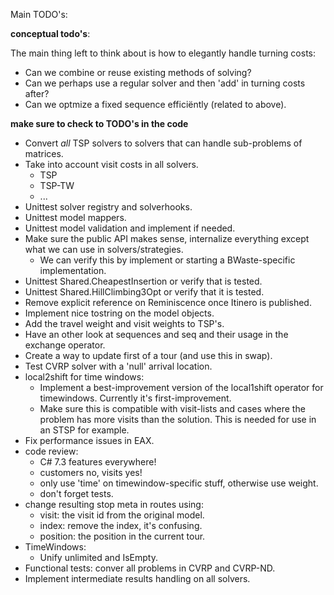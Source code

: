 Main TODO's:

**conceptual todo's**:

The main thing left to think about is how to elegantly handle turning costs:

- Can we combine or reuse existing methods of solving?
- Can we perhaps use a regular solver and then 'add' in turning costs after?
- Can we optmize a fixed sequence efficiëntly (related to above).

**make sure to check to TODO's in the code**

- Convert *all* TSP solvers to solvers that can handle sub-problems of matrices.
- Take into account visit costs in all solvers.
  - TSP
  - TSP-TW
  - ...
- Unittest solver registry and solverhooks.
- Unittest model mappers.
- Unittest model validation and implement if needed.
- Make sure the public API makes sense, internalize everything except what we can use in solvers/strategies.
   - We can verify this by implement or starting a BWaste-specific implementation.
- Unittest Shared.CheapestInsertion or verify that is tested.
- Unittest Shared.HillClimbing3Opt or verify that it is tested.
- Remove explicit reference on Reminiscence once Itinero is published.
- Implement nice tostring on the model objects.
- Add the travel weight and visit weights to TSP's.
- Have an other look at sequences and seq and their usage in the exchange operator.
- Create a way to update first of a tour (and use this in swap).
- Test CVRP solver with a 'null' arrival location.
- local2shift for time windows:
  - Implement a best-improvement version of the local1shift operator for timewindows. Currently it's first-improvement.
  - Make sure this is compatible with visit-lists and cases where the problem has more visits than the solution. This is needed for use in an STSP for example.
- Fix performance issues in EAX.
- code review:
   - C# 7.3 features everywhere!
   - customers no, visits yes!
   - only use 'time' on timewindow-specific stuff, otherwise use weight.
   - don't forget tests.
- change resulting stop meta in routes using:
   - visit: the visit id from the original model.
   - index: remove the index, it's confusing.
   - position: the position in the current tour.
 - TimeWindows:
   - Unify unlimited and IsEmpty.
 - Functional tests: conver all problems in CVRP and CVRP-ND.
 - Implement intermediate results handling on all solvers.